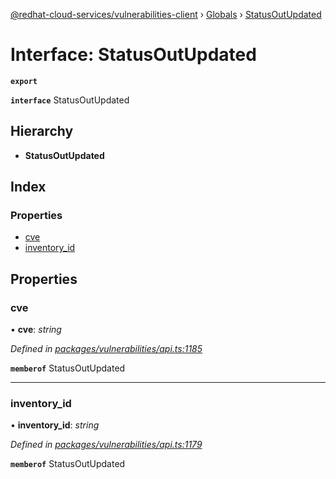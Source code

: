[@redhat-cloud-services/vulnerabilities-client](../README.md) › [Globals](../globals.md) › [StatusOutUpdated](statusoutupdated.md)

# Interface: StatusOutUpdated

**`export`** 

**`interface`** StatusOutUpdated

## Hierarchy

* **StatusOutUpdated**

## Index

### Properties

* [cve](statusoutupdated.md#cve)
* [inventory_id](statusoutupdated.md#inventory_id)

## Properties

###  cve

• **cve**: *string*

*Defined in [packages/vulnerabilities/api.ts:1185](https://github.com/RedHatInsights/javascript-clients/blob/master/packages/vulnerabilities/api.ts#L1185)*

**`memberof`** StatusOutUpdated

___

###  inventory_id

• **inventory_id**: *string*

*Defined in [packages/vulnerabilities/api.ts:1179](https://github.com/RedHatInsights/javascript-clients/blob/master/packages/vulnerabilities/api.ts#L1179)*

**`memberof`** StatusOutUpdated
